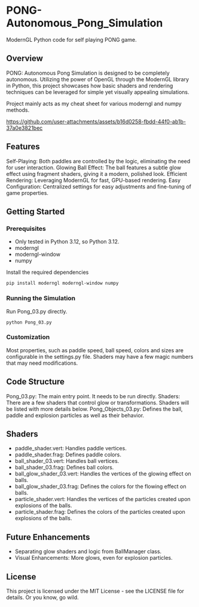 # PONG-Autonomous_Pong_Simulation
ModernGL Python code for self playing PONG game. 

## Overview
PONG: Autonomous Pong Simulation is designed to be completely autonomous. Utilizing the power of OpenGL through the ModernGL library in Python, this project showcases how basic shaders and rendering techniques can be leveraged for simple yet visually appealing simulations.

Project mainly acts as my cheat sheet for various moderngl and numpy methods.


https://github.com/user-attachments/assets/b16d0258-fbdd-44f0-ab1b-37a0e3821bec


## Features
Self-Playing: Both paddles are controlled by the logic, eliminating the need for user interaction.
Glowing Ball Effect: The ball features a subtle glow effect using fragment shaders, giving it a modern, polished look.
Efficient Rendering: Leveraging ModernGL for fast, GPU-based rendering.
Easy Configuration: Centralized settings for easy adjustments and fine-tuning of game properties.

## Getting Started
### Prerequisites
- Only tested in Python 3.12, so Python 3.12.
- moderngl
- moderngl-window
- numpy

Install the required dependencies

```pip install moderngl moderngl-window numpy```

### Running the Simulation
Run Pong_03.py directly. 

```python Pong_03.py```

### Customization
Most properties, such as paddle speed, ball speed, colors and sizes are configurable in the settings.py file. 
Shaders may have a few magic numbers that may need modifications.

## Code Structure
Pong_03.py: The main entry point. It needs to be run directly.
Shaders: There are a few shaders that control glow or transformations. Shaders will be listed with more details below.
Pong_Objects_03.py: Defines the ball, paddle and explosion particles as well as their behavior.

## Shaders
- paddle_shader.vert: Handles paddle vertices.
- paddle_shader.frag: Defines paddle colors.
- ball_shader_03.vert: Handles ball vertices.
- ball_shader_03.frag: Defines ball colors.
- ball_glow_shader_03.vert: Handles the vertices of the glowing effect on balls.
- ball_glow_shader_03.frag: Defines the colors for the flowing effect on balls.
- particle_shader.vert: Handles the vertices of the particles created upon explosions of the balls.
- particle_shader.frag: Defines the colors of the particles created upon explosions of the balls.

## Future Enhancements
- Separating glow shaders and logic from BallManager class.
- Visual Enhancements: More glows, even for explosion particles.

## License
This project is licensed under the MIT License - see the LICENSE file for details.
Or you know, go wild.






















